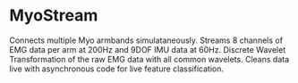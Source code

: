 # MyoStream

Connects multiple Myo armbands simulataneously.
Streams 8 channels of EMG data per arm at 200Hz and 9DOF IMU data at 60Hz.
Discrete Wavelet Transformation of the raw EMG data with all common wavelets.
Cleans data live with asynchronous code for live feature classification.
